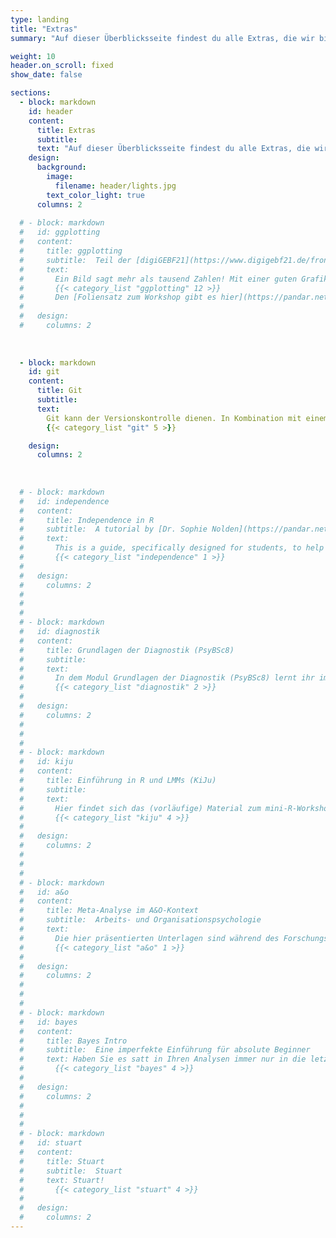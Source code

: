 ```yaml
---
type: landing
title: "Extras"
summary: "Auf dieser Überblicksseite findest du alle Extras, die wir bisher erstellt haben. Diese betreffen nicht nur die direkte Arbeit mit R, sondern erleichtern auch das generelle Coding und die Kollaboration."

weight: 10
header.on_scroll: fixed
show_date: false

sections:
  - block: markdown
    id: header
    content:
      title: Extras
      subtitle: 
      text: "Auf dieser Überblicksseite findest du alle Extras, die wir bisher erstellt haben. Diese betreffen nicht nur die direkte Arbeit mit R, sondern erleichtern auch das generelle Coding und die Kollaboration."
    design:
      background:
        image:
          filename: header/lights.jpg
        text_color_light: true
      columns: 2
      
  # - block: markdown
  #   id: ggplotting
  #   content:
  #     title: ggplotting
  #     subtitle:  Teil der [digiGEBF21](https://www.digigebf21.de/frontend/index.php)
  #     text: 
  #       Ein Bild sagt mehr als tausend Zahlen! Mit einer guten Grafik lassen sich viele Informationen übersichtlich darstellen, Sachverhalten schnell erkennen und auch an Laien komplizierte Datenlagen verständlich kommunizieren. Dabei ist eine gute Visualisierung nicht einfach. Komplexe Inhalte müssen klar, präzise und effizient dargestellt werden und sollen idealerweise auch noch hübsch aussehen. ggplot ist die R-Antwort auf diese Probleme und kann um diverse Aspekte - z.B. Animationen mit gganimate - erweitert werden!
  #       {{< category_list "ggplotting" 12 >}}
  #       Den [Foliensatz zum Workshop gibt es hier](https://pandar.netlify.app/post/ggplotting-folien.pdf).
  #       
  #   design:
  #     columns: 2
      
      
      
  - block: markdown
    id: git
    content:
      title: Git
      subtitle:  
      text: 
        Git kann der Versionskontrolle dienen. In Kombination mit einem Cloud-Service wie beispielsweise GitHub kann die Kollaboration an Coding-Projekten vereinfacht werden. Für erhöhte Anwendungsfreundlichkeit wurde bspw. SmartGit entwickelt. In den nächsten Wochen werden hier verschiedene Einführungen in diese Programme veröffentlicht.
        {{< category_list "git" 5 >}}

    design:
      columns: 2
      
      
      
  # - block: markdown
  #   id: independence
  #   content:
  #     title: Independence in R
  #     subtitle:  A tutorial by [Dr. Sophie Nolden](https://pandar.netlify.app/authors/nolden)
  #     text: 
  #       This is a guide, specifically designed for students, to help with your handling of R - especially when working with your own data. Here you will find detailed examples for working with R, data aggregation, descriptive and inferential statistics and much more.
  #       {{< category_list "independence" 1 >}}
  # 
  #   design:
  #     columns: 2
  #           
  #     
  #     
  # - block: markdown
  #   id: diagnostik
  #   content:
  #     title: Grundlagen der Diagnostik (PsyBSc8)
  #     subtitle:  
  #     text: 
  #       In dem Modul Grundlagen der Diagnostik (PsyBSc8) lernt ihr im Praktikum ein psychologisches Testverfahren zu erstellen und empirisch zu überprüfen. In diesem Zusammenhang führen viele von euch wahrscheinlich das erste Mal eine Itemanalyse und eine Exploratorische Faktorenanalyse durch. Hier könnt ihr noch einmal in aller Ruhe nachlesen, was euch im Praktikum schon einmal vorgeführt wurde.
  #       {{< category_list "diagnostik" 2 >}}
  # 
  #   design:
  #     columns: 2
  #           
  #     
  #     
  # - block: markdown
  #   id: kiju
  #   content:
  #     title: Einführung in R und LMMs (KiJu)
  #     subtitle:  
  #     text: 
  #       Hier findet sich das (vorläufige) Material zum mini-R-Workshop für die Abt. Kinder- und Jugendlichenpsychotherapie.
  #       {{< category_list "kiju" 4 >}}
  # 
  #   design:
  #     columns: 2
  #           
  #     
  #     
  # - block: markdown
  #   id: a&o
  #   content:
  #     title: Meta-Analyse im A&O-Kontext
  #     subtitle:  Arbeits- und Organisationspsychologie
  #     text: 
  #       Die hier präsentierten Unterlagen sind während des Forschungsmoduls A&O (SoSe 2020 und WiSe 2020/21) entstanden. Es kann als ergänzende Ressource behandelt werden, in der die Meta-Analyse in einem anderen Bereich der Psychologie (neben der klinischen) angewendet wird.
  #       {{< category_list "a&o" 1 >}}
  # 
  #   design:
  #     columns: 2
  #           
  #     
  #     
  # - block: markdown
  #   id: bayes
  #   content:
  #     title: Bayes Intro
  #     subtitle:  Eine imperfekte Einführung für absolute Beginner
  #     text: Haben Sie es satt in Ihren Analysen immer nur in die letzte Spalte (auf den p-Wert) zu gucken und wollen endlich erfahren, wie Sie auch dann Ergebnisse Ihrer Untersuchung interpretieren können, wenn absolut nichts raus kommt oder die Stichprobe viel zu klein ist? Für genau solche Fälle bieten wir hier eine kurze Einführung in Bayesianische Statistik. Auch diejenigen, die daran interessiert sind, auch in ihren Auswertung tatsächlich kumulativen Erkenntnisfortschritt zu praktizieren oder klassisches Nullhypothesen-Testen aus ethischen Gründen ablehnen, sind herzlich willkommen!
  #       {{< category_list "bayes" 4 >}}
  # 
  #   design:
  #     columns: 2
  # 
  # 
  # 
  # - block: markdown
  #   id: stuart
  #   content:
  #     title: Stuart
  #     subtitle:  Stuart
  #     text: Stuart!
  #       {{< category_list "stuart" 4 >}}
  # 
  #   design:
  #     columns: 2
---
```



